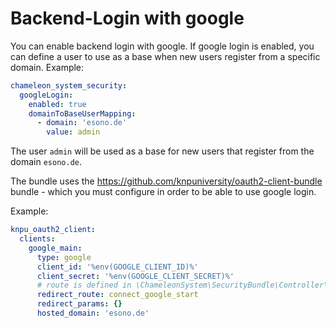 Backend-Login with google
==========================

You can enable backend login with google. If google login is enabled, you can define a user to use as a base when new users register from
a specific domain. Example:

```yaml
chameleon_system_security:
  googleLogin:
    enabled: true
    domainToBaseUserMapping:
      - domain: 'esono.de'
        value: admin
```

The user `admin` will be used as a base for new users that register from the domain `esono.de`.

The bundle uses the https://github.com/knpuniversity/oauth2-client-bundle bundle - which you must configure in order to be able to use google login.

Example:
```yaml
knpu_oauth2_client:
  clients:
    google_main:
      type: google
      client_id: '%env(GOOGLE_CLIENT_ID)%'
      client_secret: '%env(GOOGLE_CLIENT_SECRET)%'
      # route is defined in \ChameleonSystem\SecurityBundle\Controller\GoogleLoginController::connectAction
      redirect_route: connect_google_start
      redirect_params: {}
      hosted_domain: 'esono.de'
```